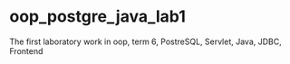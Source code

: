 # oop_postgre_java_lab1
The first laboratory work in oop, term 6, PostreSQL, Servlet, Java, JDBC, Frontend
